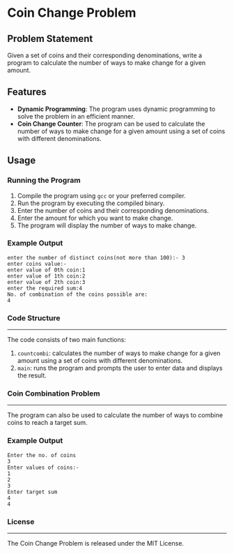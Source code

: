 
**Coin Change Problem**
=====================

**Problem Statement**
-------------------

Given a set of coins and their corresponding denominations, write a program to calculate the number of ways to make change for a given amount.

**Features**
--------

* **Dynamic Programming**: The program uses dynamic programming to solve the problem in an efficient manner.
* **Coin Change Counter**: The program can be used to calculate the number of ways to make change for a given amount using a set of coins with different denominations.

**Usage**
-----

### Running the Program

1. Compile the program using `gcc` or your preferred compiler.
2. Run the program by executing the compiled binary.
3. Enter the number of coins and their corresponding denominations.
4. Enter the amount for which you want to make change.
5. The program will display the number of ways to make change.

### Example Output
```
enter the number of distinct coins(not more than 100):- 3
enter coins value:-
enter value of 0th coin:1
enter value of 1th coin:2
enter value of 2th coin:3
enter the required sum:4
No. of combination of the coins possible are:
4
```

### Code Structure
----------------

The code consists of two main functions:

1. `countcombi`: calculates the number of ways to make change for a given amount using a set of coins with different denominations.
2. `main`: runs the program and prompts the user to enter data and displays the result.

### Coin Combination Problem
---------------------------

The program can also be used to calculate the number of ways to combine coins to reach a target sum.

### Example Output
```
Enter the no. of coins
3
Enter values of coins:-
1
2
3
Enter target sum
4
4
```

### License
---------

The Coin Change Problem is released under the MIT License.
